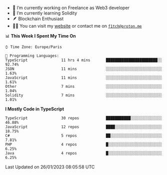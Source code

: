 - 🔭 I’m currently working on Freelance as Web3 developer
- 🌱 I’m currently learning Solidity
- 🪶 Blockchain Enthusiast
- 👨‍💻 You can visit my [website](https://f1tch.xyz) or contact me on [`f1tch@proton.me`](mailto:f1tch@proton.me)

<!--START_SECTION:waka-->
📊 **This Week I Spent My Time On** 

```text
⌚︎ Time Zone: Europe/Paris

💬 Programming Languages: 
TypeScript               11 hrs 4 mins       ███████████████████████░░   92.74% 
JSON                     11 mins             ░░░░░░░░░░░░░░░░░░░░░░░░░   1.63% 
JavaScript               11 mins             ░░░░░░░░░░░░░░░░░░░░░░░░░   1.61% 
Other                    7 mins              ░░░░░░░░░░░░░░░░░░░░░░░░░   1.04% 
Solidity                 7 mins              ░░░░░░░░░░░░░░░░░░░░░░░░░   1.01%

```

**I Mostly Code in TypeScript** 

```text
TypeScript               30 repos            ███████████░░░░░░░░░░░░░░   46.88% 
JavaScript               12 repos            ████░░░░░░░░░░░░░░░░░░░░░   18.75% 
C#                       5 repos             ██░░░░░░░░░░░░░░░░░░░░░░░   7.81% 
PHP                      4 repos             █░░░░░░░░░░░░░░░░░░░░░░░░   6.25% 
Java                     4 repos             █░░░░░░░░░░░░░░░░░░░░░░░░   6.25%

```



 Last Updated on 26/01/2023 08:05:58 UTC
<!--END_SECTION:waka-->
